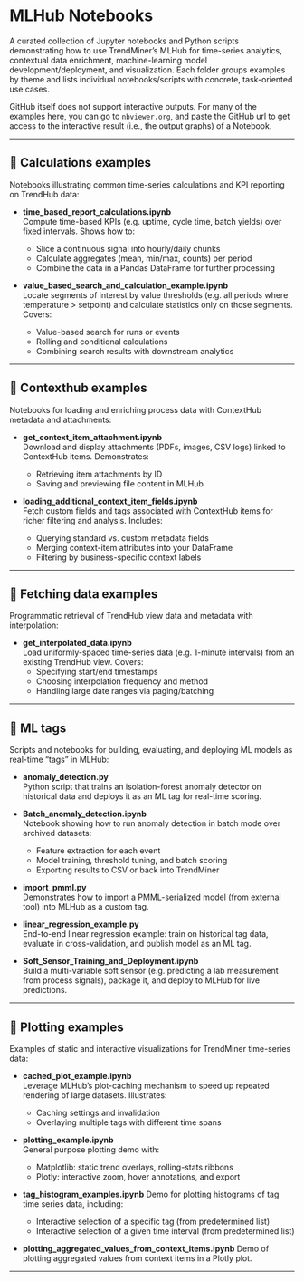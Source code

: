 # MLHub Notebooks

A curated collection of Jupyter notebooks and Python scripts demonstrating how to use TrendMiner’s MLHub for time-series analytics, contextual data enrichment, machine-learning model development/deployment, and visualization. Each folder groups examples by theme and lists individual notebooks/scripts with concrete, task-oriented use cases.

GitHub itself does not support interactive outputs. For many of the examples here, you can go to `nbviewer.org`, and paste the GitHub url to get access to the interactive result (i.e., the output graphs) of a Notebook.

---

## 📂 Calculations examples

Notebooks illustrating common time-series calculations and KPI reporting on TrendHub data:

- **time_based_report_calculations.ipynb**  
  Compute time-based KPIs (e.g. uptime, cycle time, batch yields) over fixed intervals. Shows how to:  
  - Slice a continuous signal into hourly/daily chunks  
  - Calculate aggregates (mean, min/max, counts) per period  
  - Combine the data in a Pandas DataFrame for further processing

- **value_based_search_and_calculation_example.ipynb**  
  Locate segments of interest by value thresholds (e.g. all periods where temperature > setpoint) and calculate statistics only on those segments. Covers:  
  - Value-based search for runs or events  
  - Rolling and conditional calculations  
  - Combining search results with downstream analytics  

---

## 📂 Contexthub examples

Notebooks for loading and enriching process data with ContextHub metadata and attachments:

- **get_context_item_attachment.ipynb**  
  Download and display attachments (PDFs, images, CSV logs) linked to ContextHub items. Demonstrates:   
  - Retrieving item attachments by ID  
  - Saving and previewing file content in MLHub  

- **loading_additional_context_item_fields.ipynb**  
  Fetch custom fields and tags associated with ContextHub items for richer filtering and analysis. Includes:  
  - Querying standard vs. custom metadata fields  
  - Merging context-item attributes into your DataFrame  
  - Filtering by business-specific context labels  

---

## 📂 Fetching data examples

Programmatic retrieval of TrendHub view data and metadata with interpolation:

- **get_interpolated_data.ipynb**  
  Load uniformly-spaced time-series data (e.g. 1-minute intervals) from an existing TrendHub view. Covers:  
  - Specifying start/end timestamps  
  - Choosing interpolation frequency and method  
  - Handling large date ranges via paging/batching  

---

## 📂 ML tags

Scripts and notebooks for building, evaluating, and deploying ML models as real-time “tags” in MLHub:

- **anomaly_detection.py**  
  Python script that trains an isolation-forest anomaly detector on historical data and deploys it as an ML tag for real-time scoring.

- **Batch_anomaly_detection.ipynb**  
  Notebook showing how to run anomaly detection in batch mode over archived datasets:  
  - Feature extraction for each event  
  - Model training, threshold tuning, and batch scoring  
  - Exporting results to CSV or back into TrendMiner  

- **import_pmml.py**  
  Demonstrates how to import a PMML-serialized model (from external tool) into MLHub as a custom tag.

- **linear_regression_example.py**  
  End-to-end linear regression example: train on historical tag data, evaluate in cross-validation, and publish model as an ML tag.

- **Soft_Sensor_Training_and_Deployment.ipynb**  
  Build a multi-variable soft sensor (e.g. predicting a lab measurement from process signals), package it, and deploy to MLHub for live predictions.

---

## 📂 Plotting examples

Examples of static and interactive visualizations for TrendMiner time-series data:

- **cached_plot_example.ipynb**  
  Leverage MLHub’s plot-caching mechanism to speed up repeated rendering of large datasets. Illustrates:  
  - Caching settings and invalidation  
  - Overlaying multiple tags with different time spans  

- **plotting_example.ipynb**  
  General purpose plotting demo with:  
  - Matplotlib: static trend overlays, rolling-stats ribbons  
  - Plotly: interactive zoom, hover annotations, and export  

- **tag_histogram_examples.ipynb**
  Demo for plotting histograms of tag time series data, including:
  - Interactive selection of a specific tag (from predetermined list)
  - Interactive selection of a given time interval (from predetermined list)
  
- **plotting_aggregated_values_from_context_items.ipynb**
  Demo of plotting aggregated values from context items in a Plotly plot.

---
